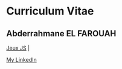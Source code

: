 # Curriculum Vitae

## Abderrahmane EL FAROUAH 


[Jeux JS](https://abdeelf902.github.io/chifoumi/) |

[My LinkedIn](https://www.linkedin.com/in/abderrahmaneelfarouah)

